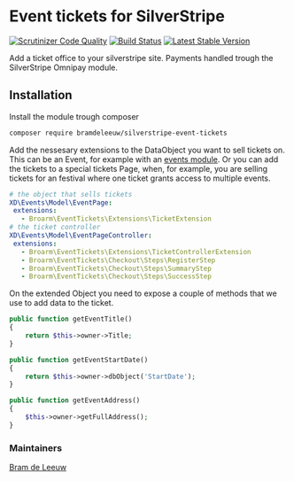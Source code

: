 # Event tickets for SilverStripe
[![Scrutinizer Code Quality](https://scrutinizer-ci.com/g/TheBnl/event-tickets/badges/quality-score.png?b=master)](https://scrutinizer-ci.com/g/TheBnl/event-tickets/?branch=master)
[![Build Status](https://scrutinizer-ci.com/g/TheBnl/event-tickets/badges/build.png?b=master)](https://scrutinizer-ci.com/g/TheBnl/event-tickets/build-status/master)
[![Latest Stable Version](https://poser.pugx.org/bramdeleeuw/silverstripe-event-tickets/version)](https://packagist.org/packages/bramdeleeuw/silverstripe-event-tickets)


Add a ticket office to your silverstripe site. Payments handled trough the SilverStripe Omnipay module.

## Installation

Install the module trough composer

```bash
composer require bramdeleeuw/silverstripe-event-tickets
```

Add the nessesary extensions to the DataObject you want to sell tickets on. This can be an Event, for example with an [events module](https://github.com/xddesigners/silverstripe-events). Or you can add the tickets to a special tickets Page, when, for example, you are selling tickets for an festival where one ticket grants access to multiple events.

```yml
# the object that sells tickets
XD\Events\Model\EventPage:
 extensions:
   - Broarm\EventTickets\Extensions\TicketExtension
# the ticket controller
XD\Events\Model\EventPageController:
 extensions:
   - Broarm\EventTickets\Extensions\TicketControllerExtension
   - Broarm\EventTickets\Checkout\Steps\RegisterStep
   - Broarm\EventTickets\Checkout\Steps\SummaryStep
   - Broarm\EventTickets\Checkout\Steps\SuccessStep
```

On the extended Object you need to expose a couple of methods that we use to add data to the ticket.

```php
public function getEventTitle()
{
    return $this->owner->Title;
}

public function getEventStartDate()
{
    return $this->owner->dbObject('StartDate');
}

public function getEventAddress()
{
    $this->owner->getFullAddress();
}
```

### Maintainers

[Bram de Leeuw](http://www.twitter.com/bramdeleeuw)